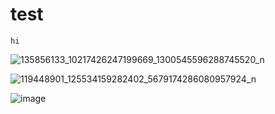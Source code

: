 # test

```
hi
```


![135856133_10217426247199669_1300545596288745520_n](https://user-images.githubusercontent.com/72667369/105778099-d435e600-5f95-11eb-841e-33917286d07d.jpg)


![119448901_125534159282402_5679174286080957924_n](https://user-images.githubusercontent.com/72667369/105778299-56260f00-5f96-11eb-8006-5a675656409e.jpg)


![image](https://user-images.githubusercontent.com/72667369/105778449-a4d3a900-5f96-11eb-9e6d-57014c0227d8.png)
